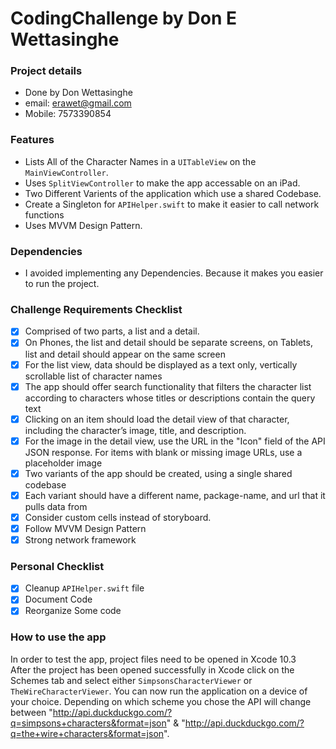 # CodingChallenge by Don E Wettasinghe
### Project details
- Done by Don Wettasinghe
- email: erawet@gmail.com
- Mobile: 7573390854
### Features

- Lists All of the Character Names in a `UITableView` on the `MainViewController`.
- Uses `SplitViewController` to make the app accessable on an iPad.
- Two Different Varients of the application which use a shared Codebase.
- Create a Singleton for `APIHelper.swift` to make it easier to call network functions 
- Uses MVVM Design Pattern.

### Dependencies

-  I avoided implementing any Dependencies. Because it makes you easier to run the project.  

### Challenge Requirements Checklist

- [x] Comprised of two parts, a list and a detail.
- [x] On Phones, the list and detail should be separate screens, on Tablets, list and detail should appear on the same screen
- [x] For the list view, data should be displayed as a text only, vertically scrollable list of character names
- [x] The app should offer search functionality that filters the character list according to characters whose titles or descriptions contain the query text
- [x] Clicking on an item should load the detail view of that character, including the character’s image, title, and description.
- [x] For the image in the detail view, use the URL in the "Icon" field of the API JSON response. For items with blank or missing image URLs, use a placeholder image
- [x] Two variants of the app should be created, using a single shared codebase
- [x] Each variant should have a different name, package-name, and url that it pulls data from
- [x] Consider custom cells instead of storyboard.
- [x] Follow MVVM Design Pattern
- [x] Strong network framework

### Personal Checklist

- [x] Cleanup `APIHelper.swift` file
- [x] Document Code
- [x] Reorganize Some code

### How to use the app

In order to test the app, project files need to be opened in Xcode 10.3<br/>
After the project has been opened successfully in Xcode click on the Schemes tab and select either `SimpsonsCharacterViewer` or `TheWireCharacterViewer`. 
You can now run the application on a device of your choice. Depending on which scheme you chose the API will change between "http://api.duckduckgo.com/?q=simpsons+characters&format=json" & "http://api.duckduckgo.com/?q=the+wire+characters&format=json". 

